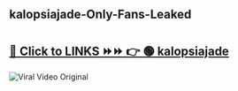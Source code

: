 
 ## kalopsiajade-Only-Fans-Leaked

# <h2><a href="https://clipsfans.com/kalopsiajade&ref=git">🔗 Click to LINKS ⏩⏩ 👉 🟢 kalopsiajade </a></h2>

<a href="https://clipsfans.com/kalopsiajade&ref=git" rel="nofollow" data-target="animated-image.originalLink"><img src="https://i.ibb.co.com/xMMVF88/686577567.gif" alt="Viral Video Original" style="max-width: 100%; display: inline-block;" data-target="animated-image.originalImage"></a>
